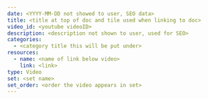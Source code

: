 ```yaml
---
date: <YYYY-MM-DD not showed to user, SEO data>
title: <title at top of doc and tile used when linking to doc>
video_id: <youtube videoID>
description: <description not shown to user, used for SEO>
categories:
  - <category title this will be put under>
resources: 
  - name: <name of link below video>
    link: <link>
type: Video
set: <set name>
set_order: <order the video appears in set>
---
```


